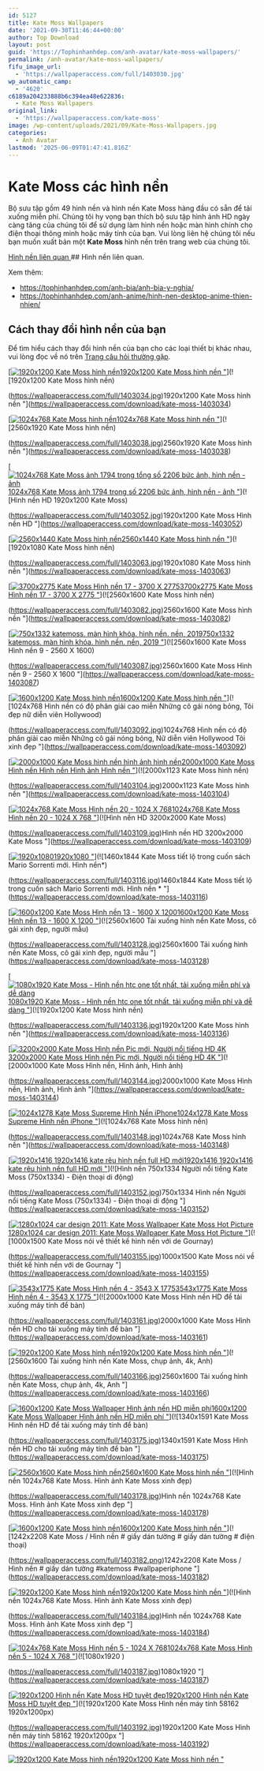```yaml
---
id: 5127
title: Kate Moss Wallpapers
date: '2021-09-30T11:46:44+00:00'
author: Top Download
layout: post
guid: 'https://Tophinhanhdep.com/anh-avatar/kate-moss-wallpapers/'
permalink: /anh-avatar/kate-moss-wallpapers/
fifu_image_url:
  - 'https://wallpaperaccess.com/full/1403030.jpg'
wp_automatic_camp:
  - '4620'
c6189a204233888b6c394ea48e622836:
  - Kate Moss Wallpapers
original_link:
  - 'https://wallpaperaccess.com/kate-moss'
image: /wp-content/uploads/2021/09/Kate-Moss-Wallpapers.jpg
categories:
  - Ảnh Avatar
lastmod: '2025-06-09T01:47:41.816Z'
---
```

# Kate Moss các hình nền

Bộ sưu tập gồm 49 hình nền và hình nền Kate Moss hàng đầu có sẵn để tải xuống miễn phí. Chúng tôi hy vọng bạn thích bộ sưu tập hình ảnh HD ngày càng tăng của chúng tôi để sử dụng làm hình nền hoặc màn hình chính cho điện thoại thông minh hoặc máy tính của bạn. Vui lòng liên hệ chúng tôi nếu bạn muốn xuất bản một **Kate Moss** hình nền trên trang web của chúng tôi.

[Hình nền liên quan ](#related) ## Hình nền liên quan.

   
 Xem thêm:

   
- <https://tophinhanhdep.com/anh-bia/anh-bia-y-nghia/>
- <https://tophinhanhdep.com/anh-anime/hinh-nen-desktop-anime-thien-nhien/>

## Cách thay đổi hình nền của bạn

Để tìm hiểu cách thay đổi hình nền của bạn cho các loại thiết bị khác nhau, vui lòng đọc về nó trên [Trang câu hỏi thường gặp](https://tophinhanhdep.com/faq/).

  
[[![1920x1200 Kate Moss hình nền](https://wallpaperaccess.com/full/1403030.jpg)1920x1200 Kate Moss hình nền "](https://wallpaperaccess.com/download/kate-moss-1403030)](![1920x1200 Kate Moss hình nền)

(https://wallpaperaccess.com/full/1403034.jpg)1920x1200 Kate Moss hình nền "](https://wallpaperaccess.com/download/kate-moss-1403034)

[[![1024x768 Kate Moss hình nền](https://wallpaperaccess.com/full/1403037.jpg)1024x768 Kate Moss hình nền "](https://wallpaperaccess.com/download/kate-moss-1403037)](![2560x1920 Kate Moss hình nền)

(https://wallpaperaccess.com/full/1403038.jpg)2560x1920 Kate Moss hình nền "](https://wallpaperaccess.com/download/kate-moss-1403038)

[[![1024x768 Kate Moss ảnh 1794 trong tổng số 2206 bức ảnh, hình nền - ảnh](https://wallpaperaccess.com/full/1403043.jpg)1024x768 Kate Moss ảnh 1794 trong số 2206 bức ảnh, hình nền - ảnh "](https://wallpaperaccess.com/download/kate-moss-1403043)](![Hình nền HD 1920x1200 Kate Moss)

(https://wallpaperaccess.com/full/1403052.jpg)1920x1200 Kate Moss Hình nền HD "](https://wallpaperaccess.com/download/kate-moss-1403052)

[[![2560x1440 Kate Moss hình nền](https://wallpaperaccess.com/full/1403057.jpg)2560x1440 Kate Moss hình nền "](https://wallpaperaccess.com/download/kate-moss-1403057)](![1920x1080 Kate Moss hình nền)

(https://wallpaperaccess.com/full/1403063.jpg)1920x1080 Kate Moss hình nền "](https://wallpaperaccess.com/download/kate-moss-1403063)

[[![3700x2775 Kate Moss Hình nền 17 - 3700 X 2775](https://wallpaperaccess.com/full/1403067.jpg)3700x2775 Kate Moss Hình nền 17 - 3700 X 2775 "](https://wallpaperaccess.com/download/kate-moss-1403067)](![2560x1600 Kate Moss hình nền)

(https://wallpaperaccess.com/full/1403082.jpg)2560x1600 Kate Moss hình nền "](https://wallpaperaccess.com/download/kate-moss-1403082)

[[![750x1332 katemoss.  màn hình khóa.  hình nền.  nền, 2019](https://wallpaperaccess.com/full/1403086.jpg)750x1332 katemoss. màn hình khóa. hình nền. nền, 2019 "](https://wallpaperaccess.com/download/kate-moss-1403086)](![2560x1600 Kate Moss Hình nền 9 - 2560 X 1600)

(https://wallpaperaccess.com/full/1403087.jpg)2560x1600 Kate Moss Hình nền 9 - 2560 X 1600 "](https://wallpaperaccess.com/download/kate-moss-1403087)

[[![1600x1200 Kate Moss hình nền](https://wallpaperaccess.com/full/1403091.jpg)1600x1200 Kate Moss hình nền "](https://wallpaperaccess.com/download/kate-moss-1403091)](![1024x768 Hình nền có độ phân giải cao miễn Những cô gái nóng bỏng, Tôi đẹp nữ diễn viên Hollywood)

(https://wallpaperaccess.com/full/1403092.jpg)1024x768 Hình nền có độ phân giải cao miễn Những cô gái nóng bỏng, Nữ diễn viên Hollywood Tôi xinh đẹp "](https://wallpaperaccess.com/download/kate-moss-1403092)

[[![2000x1000 Kate Moss hình nền hình ảnh hình nền](https://wallpaperaccess.com/full/1403099.jpg)2000x1000 Kate Moss Hình nền Hình nền Hình ảnh Hình nền "](https://wallpaperaccess.com/download/kate-moss-1403099)](![2000x1123 Kate Moss hình nền)

(https://wallpaperaccess.com/full/1403104.jpg)2000x1123 Kate Moss hình nền "](https://wallpaperaccess.com/download/kate-moss-1403104)

[[![1024x768 Kate Moss Hình nền 20 - 1024 X 768](https://wallpaperaccess.com/full/1403108.jpg)1024x768 Kate Moss Hình nền 20 - 1024 X 768 "](https://wallpaperaccess.com/download/kate-moss-1403108)](![Hình nền HD 3200x2000 Kate Moss)

(https://wallpaperaccess.com/full/1403109.jpg)Hình nền HD 3200x2000 Kate Moss "](https://wallpaperaccess.com/download/kate-moss-1403109)

[[![1920x1080 ](https://wallpaperaccess.com/full/1403113.jpg)1920x1080 "](https://wallpaperaccess.com/download/kate-moss-1403113)](![1460x1844 Kate Moss tiết lộ trong cuốn sách Mario Sorrenti mới.  Hình nền*)

(https://wallpaperaccess.com/full/1403116.jpg)1460x1844 Kate Moss tiết lộ trong cuốn sách Mario Sorrenti mới. Hình nền \* "](https://wallpaperaccess.com/download/kate-moss-1403116)

[[![1600x1200 Kate Moss Hình nền 13 - 1600 X 1200](https://wallpaperaccess.com/full/1403121.jpg)1600x1200 Kate Moss Hình nền 13 - 1600 X 1200 "](https://wallpaperaccess.com/download/kate-moss-1403121)](![2560x1600 Tải xuống hình nền Kate Moss, cô gái xinh đẹp, người mẫu)

(https://wallpaperaccess.com/full/1403128.jpg)2560x1600 Tải xuống hình nền Kate Moss, cô gái xinh đẹp, người mẫu "](https://wallpaperaccess.com/download/kate-moss-1403128)

[[![1080x1920 Kate Moss - Hình nền htc one tốt nhất, tải xuống miễn phí và dễ dàng](https://wallpaperaccess.com/full/1403133.jpg)1080x1920 Kate Moss - Hình nền htc one tốt nhất, tải xuống miễn phí và dễ dàng "](https://wallpaperaccess.com/download/kate-moss-1403133)](![1920x1200 Kate Moss hình nền)

(https://wallpaperaccess.com/full/1403136.jpg)1920x1200 Kate Moss hình nền "](https://wallpaperaccess.com/download/kate-moss-1403136)

[[![3200x2000 Kate Moss Hình nền Pic mới, Người nổi tiếng HD 4K](https://wallpaperaccess.com/full/1403138.jpg)3200x2000 Kate Moss Hình nền Pic mới, Người nổi tiếng HD 4K "](https://wallpaperaccess.com/download/kate-moss-1403138)](![2000x1000 Kate Moss Hình nền, Hình ảnh, Hình ảnh)

(https://wallpaperaccess.com/full/1403144.jpg)2000x1000 Kate Moss Hình nền, Hình ảnh, Hình ảnh "](https://wallpaperaccess.com/download/kate-moss-1403144)

[[![1024x1278 Kate Moss Supreme Hình Nền iPhone](https://wallpaperaccess.com/full/1403147.jpg)1024x1278 Kate Moss Supreme Hình nền iPhone "](https://wallpaperaccess.com/download/kate-moss-1403147)](![1024x768 Kate Moss hình nền)

(https://wallpaperaccess.com/full/1403148.jpg)1024x768 Kate Moss hình nền "](https://wallpaperaccess.com/download/kate-moss-1403148)

[[![1920x1416 1920x1416 kate rêu hình nền full HD mới](https://wallpaperaccess.com/full/1403149.jpg)1920x1416 1920x1416 kate rêu hình nền full HD mới "](https://wallpaperaccess.com/download/kate-moss-1403149)](![Hình nền 750x1334 Người nổi tiếng Kate Moss (750x1334) - Điện thoại di động)

(https://wallpaperaccess.com/full/1403152.jpg)750x1334 Hình nền Người nổi tiếng Kate Moss (750x1334) - Điện thoại di động "](https://wallpaperaccess.com/download/kate-moss-1403152)

[[![1280x1024 car design 2011: Kate Moss Wallpaper Kate Moss Hot Picture](https://wallpaperaccess.com/full/1403154.jpg)1280x1024 car design 2011: Kate Moss Wallpaper Kate Moss Hot Picture "](https://wallpaperaccess.com/download/kate-moss-1403154)](![1000x1500 Kate Moss nói về thiết kế hình nền với de Gournay)

(https://wallpaperaccess.com/full/1403155.jpg)1000x1500 Kate Moss nói về thiết kế hình nền với de Gournay "](https://wallpaperaccess.com/download/kate-moss-1403155)

[[![3543x1775 Kate Moss Hình nền 4 - 3543 X 1775](https://wallpaperaccess.com/full/1403158.jpg)3543x1775 Kate Moss Hình nền 4 - 3543 X 1775 "](https://wallpaperaccess.com/download/kate-moss-1403158)](![2000x1000 Kate Moss Hình nền HD để tải xuống máy tính để bàn)

(https://wallpaperaccess.com/full/1403161.jpg)2000x1000 Kate Moss Hình nền HD cho tải xuống máy tính để bàn "](https://wallpaperaccess.com/download/kate-moss-1403161)

[[![1920x1200 Kate Moss hình nền](https://wallpaperaccess.com/full/1403163.jpg)1920x1200 Kate Moss hình nền "](https://wallpaperaccess.com/download/kate-moss-1403163)](![2560x1600 Tải xuống hình nền Kate Moss, chụp ảnh, 4k, Anh)

(https://wallpaperaccess.com/full/1403166.jpg)2560x1600 Tải xuống hình nền Kate Moss, chụp ảnh, 4k, Anh "](https://wallpaperaccess.com/download/kate-moss-1403166)

[[![1600x1200 Kate Moss Wallpaper Hình ảnh nền HD miễn phí](https://wallpaperaccess.com/full/1403171.jpg)1600x1200 Kate Moss Wallpaper Hình ảnh nền HD miễn phí "](https://wallpaperaccess.com/download/kate-moss-1403171)](![1340x1591 Kate Moss Hình nền HD để tải xuống máy tính để bàn)

(https://wallpaperaccess.com/full/1403175.jpg)1340x1591 Kate Moss Hình nền HD cho tải xuống máy tính để bàn "](https://wallpaperaccess.com/download/kate-moss-1403175)

[[![2560x1600 Kate Moss hình nền](https://wallpaperaccess.com/full/1403176.jpg)2560x1600 Kate Moss hình nền "](https://wallpaperaccess.com/download/kate-moss-1403176)](![Hình nền 1024x768 Kate Moss.  Hình ảnh Kate Moss xinh đẹp)

(https://wallpaperaccess.com/full/1403178.jpg)Hình nền 1024x768 Kate Moss. Hình ảnh Kate Moss xinh đẹp "](https://wallpaperaccess.com/download/kate-moss-1403178)

[[![1600x1200 Kate Moss hình nền](https://wallpaperaccess.com/full/1403181.jpg)1600x1200 Kate Moss hình nền "](https://wallpaperaccess.com/download/kate-moss-1403181)](![1242x2208 Kate Moss / Hình nền # giấy dán tường # giấy dán tường # điện thoại)

(https://wallpaperaccess.com/full/1403182.png)1242x2208 Kate Moss / Hình nền # giấy dán tường #katemoss #wallpaperiphone "](https://wallpaperaccess.com/download/kate-moss-1403182)

[[![1920x1200 Kate Moss hình nền](https://wallpaperaccess.com/full/1403183.jpg)1920x1200 Kate Moss hình nền "](https://wallpaperaccess.com/download/kate-moss-1403183)](![Hình nền 1024x768 Kate Moss.  Hình ảnh Kate Moss xinh đẹp)

(https://wallpaperaccess.com/full/1403184.jpg)Hình nền 1024x768 Kate Moss. Hình ảnh Kate Moss xinh đẹp "](https://wallpaperaccess.com/download/kate-moss-1403184)

[[![1024x768 Kate Moss Hình nền 5 - 1024 X 768](https://wallpaperaccess.com/full/1403185.jpg)1024x768 Kate Moss Hình nền 5 - 1024 X 768 "](https://wallpaperaccess.com/download/kate-moss-1403185)](![1080x1920 )

(https://wallpaperaccess.com/full/1403187.jpg)1080x1920 "](https://wallpaperaccess.com/download/kate-moss-1403187)

[[![1920x1200 Hình nền Kate Moss HD tuyệt đẹp](https://wallpaperaccess.com/full/1403190.jpg)1920x1200 Hình nền Kate Moss HD tuyệt đẹp "](https://wallpaperaccess.com/download/kate-moss-1403190)](![1920x1200 Kate Moss Hình nền máy tính 58162 1920x1200px)

(https://wallpaperaccess.com/full/1403192.jpg)1920x1200 Kate Moss Hình nền máy tính 58162 1920x1200px "](https://wallpaperaccess.com/download/kate-moss-1403192)

[![1920x1200 Kate Moss hình nền](https://wallpaperaccess.com/full/1403193.jpg)1920x1200 Kate Moss hình nền "](https://wallpaperaccess.com/download/kate-moss-1403193)
